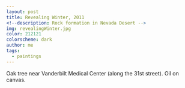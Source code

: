 ```yaml
---
layout: post
title: Revealing Winter, 2011
<!--description: Rock formation in Nevada Desert -->
img: revealingWinter.jpg
color: 212121
colorscheme: dark
author: me
tags:
  - paintings
---
```


Oak tree near Vanderbilt Medical Center (along the 31st street). Oil on canvas.    
